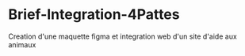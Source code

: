 # Brief-Integration-4Pattes
Creation d'une maquette figma et integration web d'un site d'aide aux animaux
